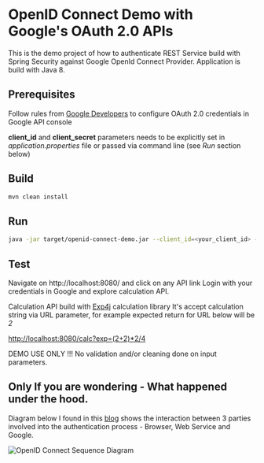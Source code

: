 # OpenID Connect Demo with Google's OAuth 2.0 APIs 

This is the demo project of how to authenticate REST Service build with Spring Security against Google OpenId Connect Provider. Application is build with Java 8.

## Prerequisites
Follow rules from [Google Developers](https://developers.google.com/identity/protocols/OpenIDConnect) 
to configure OAuth 2.0 credentials in Google API console

**client_id** and **client_secret** parameters needs to be explicitly set in _application.properties_ file or passed via command line (see _Run_ section below)

## Build

```sh
mvn clean install
```

## Run

```sh
java -jar target/openid-connect-demo.jar --client_id=<your_client_id> --client_secret=<your_client_secret>
```

## Test

Navigate on http://localhost:8080/ and click on any API link
Login with your credentials in Google and explore calculation API.

Calculation API build with [Exp4j](https://lallafa.objecthunter.net/exp4j/) calculation library
It's accept calculation string via URL parameter, for example expected return for URL below will be *2*

[http://localhost:8080/calc?exp=(2+2)*2/4](http://localhost:8080/calc?exp=(2%2B2)*2/4)

DEMO USE ONLY !!! No validation and/or cleaning done on input parameters.

## Only If you are wondering - What happened under the hood.

Diagram below I found in this [blog](https://www.citrix.com/blogs/2015/09/11/openid-connectoauth-2-0-integration-with-xenapp-through-unified-gateway/) shows the interaction between 3 parties involved into the authentication process - Browser, Web Service and Google.

![OpenID Connect Sequence Diagram](https://www.citrix.com/blogs/wp-content/uploads/2015/09/220.png)

